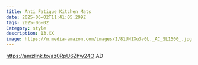 ```yaml
---
title: Anti Fatigue Kitchen Mats
date: 2025-06-02T11:41:05.299Z
tags: 2025-06-02
Category: style
description: 13.XX
image: https://m.media-amazon.com/images/I/81UN1Xu3v0L._AC_SL1500_.jpg
---
```

https://amzlink.to/az0RpU6Zhw24O     AD
